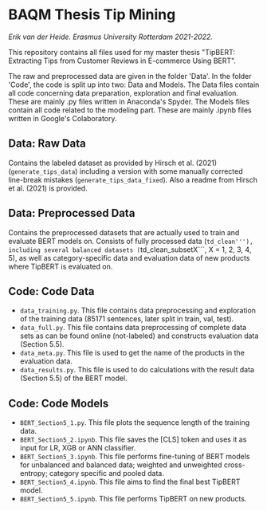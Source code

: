 # BAQM Thesis Tip Mining
*Erik van der Heide. Erasmus University Rotterdam 2021-2022.*

This repository contains all files used for my master thesis "TipBERT: Extracting Tips from Customer Reviews in E-commerce Using BERT".

The raw and preprocessed data are given in the folder 'Data'. In the folder 'Code', the code is split up into two: Data and Models. The Data files contain all code concerning data preparation, exploration and final evaluation. These are mainly .py files written in Anaconda's Spyder. The Models files contain all code related to the modeling part. These are mainly .ipynb files written in Google's Colaboratory.

## Data: Raw Data
Contains the labeled dataset as provided by Hirsch et al. (2021) (```generate_tips_data```) including a version with some manually corrected line-break mistakes (```generate_tips_data_fixed```). Also a readme from Hirsch et al. (2021) is provided.

## Data: Preprocessed Data
Contains the preprocessed datasets that are actually used to train and evaluate BERT models on. Consists of fully processed data (```td_clean'''), including several balanced datasets (```td_clean_subsetX```, X = 1, 2, 3, 4, 5), as well as category-specific data and evaluation data of new products where TipBERT is evaluated on.

## Code: Code Data
* ```data_training.py```. This file contains data preprocessing and exploration of the training data (85171 sentences, later split in train, val, test).
* ```data_full.py```. This file contains data preprocessing of complete data sets as can be found online (not-labeled) and constructs evaluation data (Section 5.5).
* ```data_meta.py```. This file is used to get the name of the products in the evaluation data.
* ```data_results.py```. This file is used to do calculations with the result data (Section 5.5) of the BERT model.

## Code: Code Models
* ```BERT_Section5_1.py```. This file plots the sequence length of the training data.
* ```BERT_Section5_2.ipynb```. This file saves the [CLS] token and uses it as input for LR, XGB or ANN classifier.
* ```BERT_Section5_3.ipynb```. This file performs fine-tuning of BERT models for unbalanced and balanced data; weighted and unweighted cross-entropy; category specific and pooled data.
* ```BERT_Section5_4.ipynb```. This file aims to find the final best TipBERT model.
* ```BERT_Section5_5.ipynb```. This file performs TipBERT on new products.
